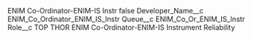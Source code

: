 <?xml version="1.0" encoding="UTF-8"?>
<CustomMetadata xmlns="http://soap.sforce.com/2006/04/metadata" xmlns:xsi="http://www.w3.org/2001/XMLSchema-instance" xmlns:xsd="http://www.w3.org/2001/XMLSchema">
    <label>ENIM Co-Ordinator-ENIM-IS Instr</label>
    <protected>false</protected>
    <values>
        <field>Developer_Name__c</field>
        <value xsi:type="xsd:string">ENIM_Co_Ordinator_ENIM_IS_Instr</value>
    </values>
    <values>
        <field>Queue__c</field>
        <value xsi:type="xsd:string">ENIM_Co_Or_ENIM_IS_Instr</value>
    </values>
    <values>
        <field>Role__c</field>
        <value xsi:type="xsd:string">TOP THOR ENIM Co-Ordinator-ENIM-IS Instrument Reliability</value>
    </values>
</CustomMetadata>
